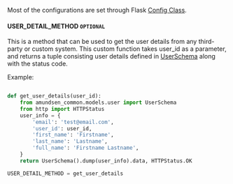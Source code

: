 Most of the configurations are set through Flask [Config Class](https://github.com/lyft/amundsenmetadatalibrary/blob/master/metadata_service/config.py).

#### USER_DETAIL_METHOD `OPTIONAL`
This is a method that can be used to get the user details from any third-party or custom system.
This custom function takes user_id  as a parameter, and returns a tuple consisting user details defined in [UserSchema](https://github.com/lyft/amundsencommon/blob/master/amundsen_common/models/user.py) along with the status code. 

Example:
```python

def get_user_details(user_id):
    from amundsen_common.models.user import UserSchema
    from http import HTTPStatus
    user_info = {
        'email': 'test@email.com',
        'user_id': user_id,
        'first_name': 'Firstname',
        'last_name': 'Lastname',
        'full_name': 'Firstname Lastname',
    }
    return UserSchema().dump(user_info).data, HTTPStatus.OK

USER_DETAIL_METHOD = get_user_details
```